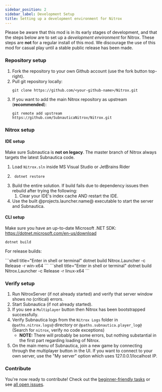 ```yaml
---
sidebar_position: 2
sidebar_label: Development Setup
title: Setting up a development environment for Nitrox
---
```


Please be aware that this mod is in its early stages of development, and that the steps below are to set up a _development environment_ for Nitrox. These steps are **not** for a regular install of this mod. We discourage the use of this mod for casual play until a stable public release has been made.

### Repository setup

1. Fork the repository to your own Github account (use the fork button top-right).
2. Pull git repository locally: 
    ```
    git clone https://github.com/<your-github-name>/Nitrox.git
    ```
3. If you want to add the main Nitrox repository as upstream (**recommended**): 
    ```shell
    git remote add upstream https://github.com/SubnauticaNitrox/Nitrox.git
    ```

### Nitrox setup

#### IDE setup
Make sure Subnautica is **not on legacy**. The master branch of Nitrox always targets the latest Subnautica code.

1. Load `Nitrox.sln` inside MS Visual Studio or JetBrains Rider 
2. ```shell title="Enter in shell or terminal"
    dotnet restore
   ```
3. Build the entire solution. If build fails due to dependency issues then rebuild after trying the following:
   1. Clear your IDE's index cache AND restart the IDE.
4. Use the built @projects.launcher.name@ executable to start the server and Subnautica.

#### CLI setup

Make sure you have an up-to-date Microsoft .NET SDK: https://dotnet.microsoft.com/en-us/download

```shell title="Enter in shell or terminal"
dotnet build
```

For release builds:

<Tabs>
  <TabItem value="windows" label="Windows" default>
    ```shell title="Enter in shell or terminal"
    dotnet build Nitrox.Launcher -c Release -r win-x64
    ```
  </TabItem>
  <TabItem value="linux" label="Linux">
    ```shell title="Enter in shell or terminal"
    dotnet build Nitrox.Launcher -c Release -r linux-x64
    ```
  </TabItem>
</Tabs>

### Verify setup

1. Run NitroxServer (if not already started) and verify that server window shows no (critical) errors.
2. Start Subnautica (if not already started).
3. If you see a `Multiplayer` button then Nitrox has been bootstrapped successfully.
4. Verify Subnautica logs from the `Nitrox Logs` folder in <code>@paths.nitrox.logs@</code> directory or <code>@paths.subnautica.player_log@</code> (Search for `nitrox`, verify no code exceptions)
   - **NOTE:** There will probably be some errors, but nothing substantial in the first part regarding loading of Nitrox.
5. On the main menu of Subnautica, join a new game by connecting through the multiplayer button in the UI. If you want to connect to your own server, use the "My server" option which uses 127.0.0.1/localhost IP.

### Contribute

You're now ready to contribute! Check out the [beginner-friendly tasks](https://github.com/SubnauticaNitrox/Nitrox/issues?q=is%3Aissue%20is%3Aopen%20label%3A%22Complexity%3A%20easy%22%20-linked%3Apr%20-milestone%3AMeta%20no%3Aassignee%20) or see [all open issues](https://github.com/SubnauticaNitrox/Nitrox/issues?q=is%3Aissue%20is%3Aopen%20-linked%3Apr%20no%3Aassignee).  